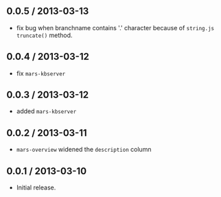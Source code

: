 0.0.5 / 2013-03-13
------------------
* fix bug when branchname contains '.' character because of `string.js` `truncate()` method.

0.0.4 / 2013-03-12
------------------
* fix `mars-kbserver`

0.0.3 / 2013-03-12
------------------
* added `mars-kbserver`

0.0.2 / 2013-03-11
------------------
* `mars-overview` widened the `description` column

0.0.1 / 2013-03-10
------------------
* Initial release.
